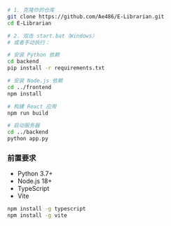 ```bash
# 1. 克隆你的仓库
git clone https://github.com/Ae486/E-Librarian.git
cd E-Librarian

# 2. 双击 start.bat（Windows）
# 或者手动执行：

# 安装 Python 依赖
cd backend
pip install -r requirements.txt

# 安装 Node.js 依赖
cd ../frontend
npm install

# 构建 React 应用
npm run build

# 启动服务器
cd ../backend
python app.py
```

### 前置要求
- Python 3.7+
- Node.js 18+
- TypeScript
- Vite

```bash
npm install -g typescript
npm install -g vite
```
